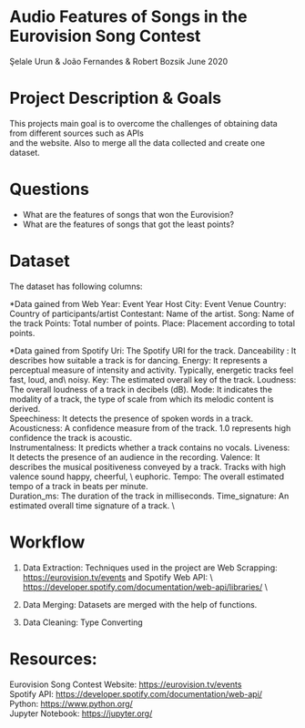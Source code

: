 # Audio Features of Songs in the Eurovision Song Contest

Şelale Urun & João Fernandes & Robert Bozsik
June 2020

# Project Description & Goals

This projects main goal is to overcome the challenges of obtaining data from different sources such as APIs \
and the website. Also to merge all the data collected and create one dataset.


# Questions

- What are the features of songs that won the Eurovision?
- What are the features of songs that got the least points?

# Dataset

The dataset has following columns:

*Data gained from Web 
Year: Event Year
Host City: Event Venue
Country: Country of participants/artist
Contestant: Name of the artist.
Song: Name of the track
Points: Total number of points.
Place: Placement according to total points.

*Data gained from Spotify 
Uri: The Spotify URI for the track.
Danceability : It describes how suitable a track is for dancing.
Energy: It represents a perceptual measure of intensity and activity. Typically, energetic tracks feel fast, loud, and\ noisy. 
Key: The estimated overall key of the track.
Loudness: The overall loudness of a track in decibels (dB). 
Mode: It indicates the modality of a track, the type of scale from which its melodic content is derived. \
Speechiness: It detects the presence of spoken words in a track. 
Acousticness: A confidence measure from of the track. 1.0 represents high confidence the track is acoustic. \
Instrumentalness: It predicts whether a track contains no vocals.
Liveness: It detects the presence of an audience in the recording.
Valence: It describes the musical positiveness conveyed by a track. Tracks with high valence sound happy, cheerful, \ euphoric.
Tempo: The overall estimated tempo of a track in beats per minute.\
Duration_ms: The duration of the track in milliseconds.
Time_signature: An estimated overall time signature of a track. \


# Workflow

1. Data Extraction: 
Techniques used in the project are Web Scrapping: https://eurovision.tv/events and Spotify Web API: \ https://developer.spotify.com/documentation/web-api/libraries/ \

2. Data Merging: 
Datasets are merged with the help of functions.

3. Data Cleaning: Type Converting



# Resources:

Eurovision Song Contest Website: https://eurovision.tv/events \
Spotify API: https://developer.spotify.com/documentation/web-api/ \
Python: https://www.python.org/ \
Jupyter Notebook: https://jupyter.org/
